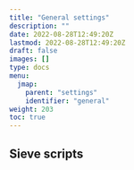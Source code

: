 ```yaml
---
title: "General settings"
description: ""
date: 2022-08-28T12:49:20Z
lastmod: 2022-08-28T12:49:20Z
draft: false
images: []
type: docs
menu:
  jmap:
    parent: "settings"
    identifier: "general"
weight: 203
toc: true
---
```


## Sieve scripts
